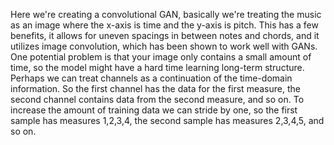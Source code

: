Here we're creating a convolutional GAN, basically we're treating the music as an image where the x-axis is time and the y-axis is pitch. This has a few benefits, it allows for uneven spacings in between notes and chords, and it utilizes image convolution, which has been shown to work well with GANs. One potential problem is that your image only contains a small amount of time, so the model might have a hard time learning long-term structure. Perhaps we can treat channels as a continuation of the time-domain information. So the first channel has the data for the first measure, the second channel contains data from the second measure, and so on. To increase the amount of training data we can stride by one, so the first sample has measures 1,2,3,4, the second sample has measures 2,3,4,5, and so on.
